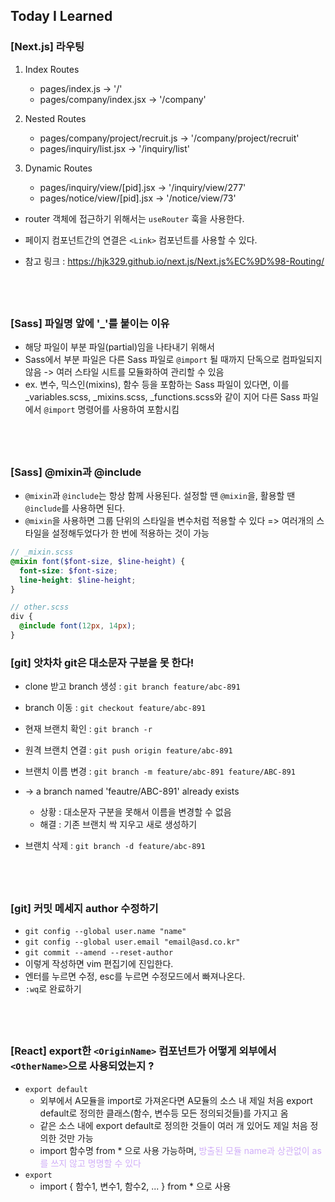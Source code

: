 ## Today I Learned

### [Next.js] 라우팅

1. Index Routes

   - pages/index.js -> '/'
   - pages/company/index.jsx -> '/company'

2. Nested Routes

   - pages/company/project/recruit.js -> '/company/project/recruit'
   - pages/inquiry/list.jsx -> '/inquiry/list'

3. Dynamic Routes
   - pages/inquiry/view/[pid].jsx -> '/inquiry/view/277'
   - pages/notice/view/[pid].jsx -> '/notice/view/73'

- router 객체에 접근하기 위해서는 `useRouter` 훅을 사용한다.
- 페이지 컴포넌트간의 연결은 `<Link>` 컴포넌트를 사용할 수 있다.

- 참고 링크 : https://hjk329.github.io/next.js/Next.js%EC%9D%98-Routing/

## <br />

### [Sass] 파일명 앞에 '\_'를 붙이는 이유

- 해당 파일이 부분 파일(partial)임을 나타내기 위해서
- Sass에서 부분 파일은 다른 Sass 파일로 `@import` 될 때까지 단독으로 컴파일되지 않음 -> 여러 스타일 시트를 모듈화하여 관리할 수 있음
- ex. 변수, 믹스인(mixins), 함수 등을 포함하는 Sass 파일이 있다면, 이를 \_variables.scss, \_mixins.scss, \_functions.scss와 같이 지어 다른 Sass 파일에서 `@import` 명령어를 사용하여 포함시킴

## <br />

### [Sass] @mixin과 @include

- `@mixin`과 `@include`는 항상 함께 사용된다. 설정할 땐 `@mixin`을, 활용할 땐 `@include`를 사용하면 된다.
- `@mixin`을 사용하면 그룹 단위의 스타일을 변수처럼 적용할 수 있다 => 여러개의 스타일을 설정해두었다가 한 번에 적용하는 것이 가능

```scss
// _mixin.scss
@mixin font($font-size, $line-height) {
  font-size: $font-size;
  line-height: $line-height;
}

// other.scss
div {
  @include font(12px, 14px);
}
```

### [git] 앗차차 git은 대소문자 구분을 못 한다!

- clone 받고 branch 생성 : `git branch feature/abc-891`
- branch 이동 : `git checkout feature/abc-891`
- 현재 브랜치 확인 : `git branch -r`
- 원격 브랜치 연결 : `git push origin feature/abc-891`
- 브랜치 이름 변경 : `git branch -m feature/abc-891 feature/ABC-891`
- -> a branch named 'feautre/ABC-891' already exists

  - 상황 : 대소문자 구분을 못해서 이름을 변경할 수 없음
  - 해결 : 기존 브랜치 싹 지우고 새로 생성하기

- 브랜치 삭제 : `git branch -d feature/abc-891`

## <br />

### [git] 커밋 메세지 author 수정하기

- `git config --global user.name "name"`
- `git config --global user.email "email@asd.co.kr"`
- `git commit --amend --reset-author`
- 이렇게 작성하면 vim 편집기에 진입한다.
- 엔터를 누르면 수정, esc를 누르면 수정모드에서 빠져나온다.
- `:wq`로 완료하기

## <br />

### [React] export한 `<OriginName>` 컴포넌트가 어떻게 외부에서 `<OtherName>`으로 사용되었는지 ?

- `export default`
  - 외부에서 A모듈을 import로 가져온다면 A모듈의 소스 내 제일 처음 export default로 정의한 클래스(함수, 변수등 모든 정의되것들)를 가지고 옴
  - 같은 소스 내에 export default로 정의한 것들이 여러 개 있어도 제일 처음 정의한 것만 가능
  - import 함수명 from \* 으로 사용 가능하며, <span style='color: #d0aef8'>방출된 모듈 name과 상관없이 as를 쓰지 않고 명명할 수 있다<span>
- `export`
  - import { 함수1, 변수1, 함수2, ... } from \* 으로 사용
